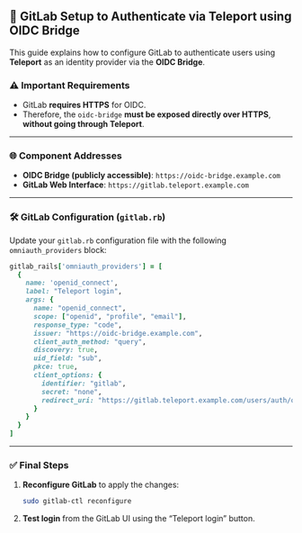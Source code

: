## 🔧 GitLab Setup to Authenticate via Teleport using OIDC Bridge

This guide explains how to configure GitLab to authenticate users using **Teleport** as an identity provider via the **OIDC Bridge**.

### ⚠️ Important Requirements

* GitLab **requires HTTPS** for OIDC.
* Therefore, the `oidc-bridge` **must be exposed directly over HTTPS**, **without going through Teleport**.

---

### 🌐 Component Addresses

* **OIDC Bridge (publicly accessible)**: `https://oidc-bridge.example.com`
* **GitLab Web Interface**: `https://gitlab.teleport.example.com`

---

### 🛠️ GitLab Configuration (`gitlab.rb`)

Update your `gitlab.rb` configuration file with the following `omniauth_providers` block:

```ruby
gitlab_rails['omniauth_providers'] = [
  {
    name: 'openid_connect',
    label: "Teleport login",
    args: {
      name: "openid_connect",
      scope: ["openid", "profile", "email"],
      response_type: "code",
      issuer: "https://oidc-bridge.example.com",
      client_auth_method: "query",
      discovery: true,
      uid_field: "sub",
      pkce: true,
      client_options: {
        identifier: "gitlab",
        secret: "none",
        redirect_uri: "https://gitlab.teleport.example.com/users/auth/openid_connect/callback"
      }
    }
  }
]
```

---

### ✅ Final Steps

1. **Reconfigure GitLab** to apply the changes:

   ```bash
   sudo gitlab-ctl reconfigure
   ```

2. **Test login** from the GitLab UI using the “Teleport login” button.

